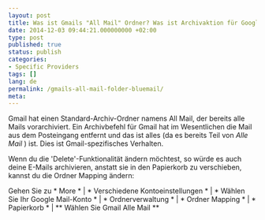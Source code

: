 ```yaml
---
layout: post
title: Was ist Gmails "All Mail" Ordner? Was ist Archivaktion für Google Mail?
date: 2014-12-03 09:44:21.000000000 +02:00
type: post
published: true
status: publish
categories:
- Specific Providers
tags: []
lang: de
permalink: /gmails-all-mail-folder-bluemail/
meta:
---
```


Gmail hat einen Standard-Archiv-Ordner namens All Mail, der bereits alle Mails vorarchiviert. Ein Archivbefehl für Gmail hat im Wesentlichen die Mail aus dem Posteingang entfernt und das ist alles (da es bereits Teil von <i>Alle Mail </i>) ist. Dies ist Gmail-spezifisches Verhalten.

Wenn du die 'Delete'-Funktionalität ändern möchtest, so würde es auch deine E-Mails archivieren, anstatt sie in den Papierkorb zu verschieben, kannst du die Ordner Mapping ändern:

Gehen Sie zu * More * \| * Verschiedene Kontoeinstellungen * \| * Wählen Sie Ihr Google Mail-Konto * \| * Ordnerverwaltung * \| * Ordner Mapping * \| * Papierkorb * \| ** Wählen Sie Gmail Alle Mail **
